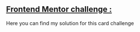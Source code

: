 ## [Frontend Mentor challenge :](https://www.frontendmentor.io/learning-paths/getting-started-on-frontend-mentor-XJhRWRREZd/steps/672e9ed2d54b5cb1de560ef1/challenge/start)
Here you can find my solution for this card challenge